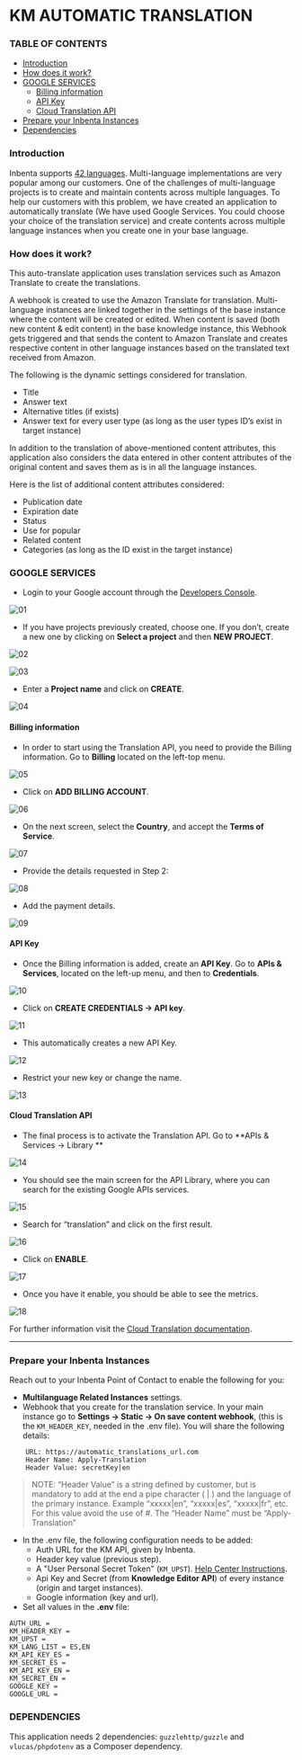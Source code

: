 # KM AUTOMATIC TRANSLATION
 
### TABLE OF CONTENTS
* [Introduction](#introduction)
* [How does it work?](#how-does-it-work)
* [GOOGLE SERVICES](#google-services)
    * [Billing information](#billing-information)
    * [API Key](#api-key)
    * [Cloud Translation API](#cloud-translation-api)
* [Prepare your Inbenta Instances](#prepare-your-inbenta-instances)
* [Dependencies](#dependencies)
 
### Introduction
Inbenta supports [42 languages](https://www.inbenta.com/en/languages-supported/#). Multi-language implementations are very popular among our customers. One of the challenges of multi-language projects is to create and maintain contents across multiple languages. To help our customers with this problem, we have created an application to automatically translate (We have used Google Services. You could choose your choice of the translation service) and create contents across multiple language instances when you create one in your base language.
 
### How does it work?
This auto-translate application uses translation services such as Amazon Translate to create the translations. 

A webhook is created to use the Amazon Translate for translation. Multi-language instances are linked together in the settings of the base instance where the content will be created or edited. When content is saved (both new content & edit content) in the base knowledge instance, this Webhook gets triggered and that sends the content to Amazon Translate and creates respective content in other language instances based on the translated text received from Amazon. 

The following is the dynamic settings considered for translation.
* Title
* Answer text
* Alternative titles (if exists)
* Answer text for every user type (as long as the user types ID’s exist in target instance)

In addition to the translation of above-mentioned content attributes, this application also considers the data entered in other content attributes of the original content and saves them as is in all the language instances. 

Here is the list of additional content attributes considered:
* Publication date
* Expiration date
* Status
* Use for popular
* Related content
* Categories (as long as the ID exist in the target instance)
 
### GOOGLE SERVICES
* Login to your Google account through the [Developers Console](https://console.developers.google.com/).

![01](img_instructions/01.png)
* If you have projects previously created, choose one. If you don’t, create a new one by clicking on **Select a project** and then **NEW PROJECT**.

![02](img_instructions/02.png)

![03](img_instructions/03.png)
* Enter a **Project name** and click on **CREATE**.

![04](img_instructions/04.png)
 
#### Billing information
* In order to start using the Translation API, you need to provide the Billing information. Go to **Billing** located on the left-top menu.

![05](img_instructions/05.png)
* Click on **ADD BILLING ACCOUNT**.

![06](img_instructions/06.png)
* On the next screen, select the **Country**, and accept the **Terms of Service**.

![07](img_instructions/07.png)
* Provide the details requested in Step 2:

![08](img_instructions/08.png)
* Add the payment details.

![09](img_instructions/09.png)

#### API Key
* Once the Billing information is added, create an **API Key**. Go to **APIs & Services**, located on the left-up menu, and then to **Credentials**.

![10](img_instructions/10.png)
* Click on **CREATE CREDENTIALS → API key**.

![11](img_instructions/11.png)
* This automatically creates a new API Key.

![12](img_instructions/12.png)
* Restrict your new key or change the name.

![13](img_instructions/13.png)

#### Cloud Translation API
* The final process is to activate the Translation API. Go to  **APIs & Services → Library **

![14](img_instructions/14.png)
* You should see the main screen for the API Library, where you can search for the existing Google APIs services.

![15](img_instructions/15.png)
* Search for “translation” and click on the first result.

![16](img_instructions/16.png)
* Click on **ENABLE**.

![17](img_instructions/17.png)
* Once you have it enable, you should be able to see the metrics.

![18](img_instructions/18.png)

For further information visit the [Cloud Translation documentation](https://cloud.google.com/translate/docs).
___
### Prepare your Inbenta Instances

Reach out to your Inbenta Point of Contact to enable the following for you:

* **Multilanguage Related Instances** settings.
* Webhook that you create for the translation service. In your main instance go to **Settings -> Static -> On save content webhook**, (this is the ```KM_HEADER_KEY```, needed in the .env file). You will share the following details:

```env
    URL: https://automatic_translations_url.com
    Header Name: Apply-Translation
    Header Value: secretKey|en
```
>NOTE: “Header Value” is a string defined by customer, but is mandatory to add at the end a pipe character ( | ) and the language of the primary instance. Example “xxxxx|en”, “xxxxx|es”, “xxxxx|fr”, etc. For this value avoid the use of #. 
The “Header Name” must be “Apply-Translation”


* In the .env file, the following configuration needs to be added:
    * Auth URL for the KM API, given by Inbenta.
    * Header key value (previous step).
    * A "User Personal Secret Token" (```KM_UPST```). [Help Center Instructions](https://help.inbenta.com/en/general/administration/managing-credentials-for-developers/managing-your-ups-tokens/).
    * Api Key and Secret (from **Knowledge Editor API**) of every instance (origin and target instances).
    * Google information (key and url).
* Set all values in the **.env** file:
```env
AUTH_URL = 
KM_HEADER_KEY =
KM_UPST = 
KM_LANG_LIST = ES,EN
KM_API_KEY_ES = 
KM_SECRET_ES = 
KM_API_KEY_EN = 
KM_SECRET_EN = 
GOOGLE_KEY = 
GOOGLE_URL = 
```
 
### DEPENDENCIES
This application needs 2 dependencies: `guzzlehttp/guzzle` and `vlucas/phpdotenv` as a Composer dependency.
